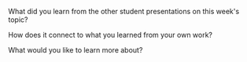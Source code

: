 What did you learn from the other student presentations on this week's topic?


How does it connect to what you learned from your own work?


What would you like to learn more about?